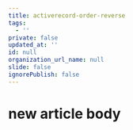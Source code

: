 ```yaml
---
title: activerecord-order-reverse
tags:
  - ''
private: false
updated_at: ''
id: null
organization_url_name: null
slide: false
ignorePublish: false
---
```

# new article body

